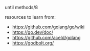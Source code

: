 until methods/8


resources to learn from:
- https://github.com/golang/go/wiki
- https://go.dev/doc/
- https://github.com/aceld/golang
- https://godbolt.org/
